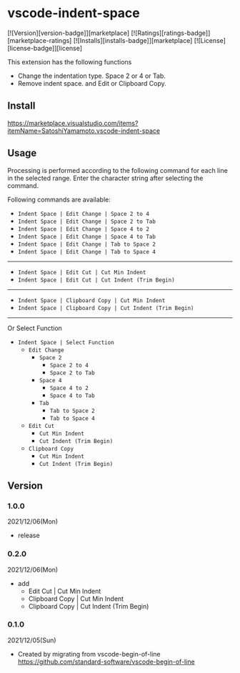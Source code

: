 # vscode-indent-space

[![Version][version-badge]][marketplace]
[![Ratings][ratings-badge]][marketplace-ratings]
[![Installs][installs-badge]][marketplace]
[![License][license-badge]][license]

This extension has the following functions
- Change the indentation type. Space 2 or 4 or Tab.
- Remove indent space. and Edit or Clipboard Copy.

## Install

https://marketplace.visualstudio.com/items?itemName=SatoshiYamamoto.vscode-indent-space

## Usage

Processing is performed according to the following command for each line in the selected range.
Enter the character string after selecting the command.

Following commands are available:

- `Indent Space | Edit Change | Space 2 to 4`
- `Indent Space | Edit Change | Space 2 to Tab`
- `Indent Space | Edit Change | Space 4 to 2`
- `Indent Space | Edit Change | Space 4 to Tab`
- `Indent Space | Edit Change | Tab to Space 2`
- `Indent Space | Edit Change | Tab to Space 4`
---
- `Indent Space | Edit Cut | Cut Min Indent`
- `Indent Space | Edit Cut | Cut Indent (Trim Begin)`
---
- `Indent Space | Clipboard Copy | Cut Min Indent`
- `Indent Space | Clipboard Copy | Cut Indent (Trim Begin)`

---
Or Select Function

- `Indent Space | Select Function`
  - `Edit Change`
    - `Space 2`
      - `Space 2 to 4`
      - `Space 2 to Tab`
    - `Space 4`
      - `Space 4 to 2`
      - `Space 4 to Tab`
    - `Tab`
      - `Tab to Space 2`
      - `Tab to Space 4`
  - `Edit Cut`
    - `Cut Min Indent`
    - `Cut Indent (Trim Begin)`
  - `Clipboard Copy`
    - `Cut Min Indent`
    - `Cut Indent (Trim Begin)`

## Version

### 1.0.0
2021/12/06(Mon)
- release

### 0.2.0
2021/12/06(Mon)
- add
  - Edit Cut | Cut Min Indent
  - Clipboard Copy | Cut Min Indent
  - Clipboard Copy | Cut Indent (Trim Begin)

### 0.1.0
2021/12/05(Sun)
- Created by migrating from vscode-begin-of-line  
https://github.com/standard-software/vscode-begin-of-line
